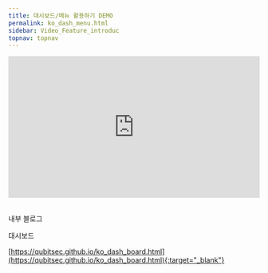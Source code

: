 ```yaml
---
title: 대시보드/메뉴 활용하기 DEMO
permalink: ko_dash_menu.html
sidebar: Video_Feature_introduc
topnav: topnav
---
```


<style>.embed-container { position: relative; padding-bottom: 56.25%; height: 0; overflow: hidden; max-width: 100%; } .embed-container iframe, .embed-container object, .embed-container embed { position: absolute; top: 0; left: 0; width: 100%; height: 100%; }</style><div class='embed-container'><iframe src='https://www.youtube.com/embed/0eABi8J2DMY' frameborder='0' allowfullscreen></iframe></div>

<br />

내부 블로그  

대시보드

[https://qubitsec.github.io/ko_dash_board.html](https://qubitsec.github.io/ko_dash_board.html){:target="_blank"}
